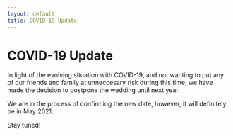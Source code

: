 ```yaml
---
layout: default
title: COVID-19 Update
---
```

# COVID-19 Update

In light of the evolving situation with COVID-19, and not wanting to put any of our friends and family at unneccesary risk during this time, we have made the decision to postpone the wedding until next year. 

We are in the process of confirming the new date, however, it will definitely be in May 2021.

Stay tuned!
